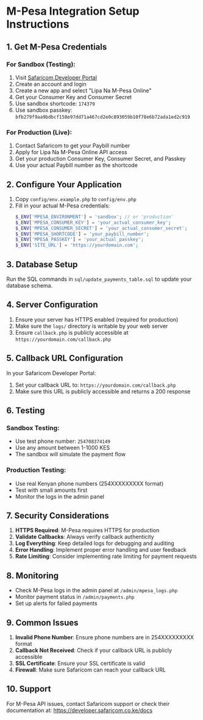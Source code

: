 # M-Pesa Integration Setup Instructions

## 1. Get M-Pesa Credentials

### For Sandbox (Testing):
1. Visit [Safaricom Developer Portal](https://developer.safaricom.co.ke/)
2. Create an account and login
3. Create a new app and select "Lipa Na M-Pesa Online"
4. Get your Consumer Key and Consumer Secret
5. Use sandbox shortcode: `174379`
6. Use sandbox passkey: `bfb279f9aa9bdbcf158e97dd71a467cd2e0c893059b10f78e6b72ada1ed2c919`

### For Production (Live):
1. Contact Safaricom to get your Paybill number
2. Apply for Lipa Na M-Pesa Online API access
3. Get your production Consumer Key, Consumer Secret, and Passkey
4. Use your actual Paybill number as the shortcode

## 2. Configure Your Application

1. Copy `config/env.example.php` to `config/env.php`
2. Fill in your actual M-Pesa credentials:
   ```php
   $_ENV['MPESA_ENVIRONMENT'] = 'sandbox'; // or 'production'
   $_ENV['MPESA_CONSUMER_KEY'] = 'your_actual_consumer_key';
   $_ENV['MPESA_CONSUMER_SECRET'] = 'your_actual_consumer_secret';
   $_ENV['MPESA_SHORTCODE'] = 'your_paybill_number';
   $_ENV['MPESA_PASSKEY'] = 'your_actual_passkey';
   $_ENV['SITE_URL'] = 'https://yourdomain.com';
   ```

## 3. Database Setup

Run the SQL commands in `sql/update_payments_table.sql` to update your database schema.

## 4. Server Configuration

1. Ensure your server has HTTPS enabled (required for production)
2. Make sure the `logs/` directory is writable by your web server
3. Ensure `callback.php` is publicly accessible at `https://yourdomain.com/callback.php`

## 5. Callback URL Configuration

In your Safaricom Developer Portal:
1. Set your callback URL to: `https://yourdomain.com/callback.php`
2. Make sure this URL is publicly accessible and returns a 200 response

## 6. Testing

### Sandbox Testing:
- Use test phone number: `254708374149`
- Use any amount between 1-1000 KES
- The sandbox will simulate the payment flow

### Production Testing:
- Use real Kenyan phone numbers (254XXXXXXXXX format)
- Test with small amounts first
- Monitor the logs in the admin panel

## 7. Security Considerations

1. **HTTPS Required**: M-Pesa requires HTTPS for production
2. **Validate Callbacks**: Always verify callback authenticity
3. **Log Everything**: Keep detailed logs for debugging and auditing
4. **Error Handling**: Implement proper error handling and user feedback
5. **Rate Limiting**: Consider implementing rate limiting for payment requests

## 8. Monitoring

- Check M-Pesa logs in the admin panel at `/admin/mpesa_logs.php`
- Monitor payment status in `/admin/payments.php`
- Set up alerts for failed payments

## 9. Common Issues

1. **Invalid Phone Number**: Ensure phone numbers are in 254XXXXXXXXX format
2. **Callback Not Received**: Check if your callback URL is publicly accessible
3. **SSL Certificate**: Ensure your SSL certificate is valid
4. **Firewall**: Make sure Safaricom can reach your callback URL

## 10. Support

For M-Pesa API issues, contact Safaricom support or check their documentation at:
https://developer.safaricom.co.ke/docs